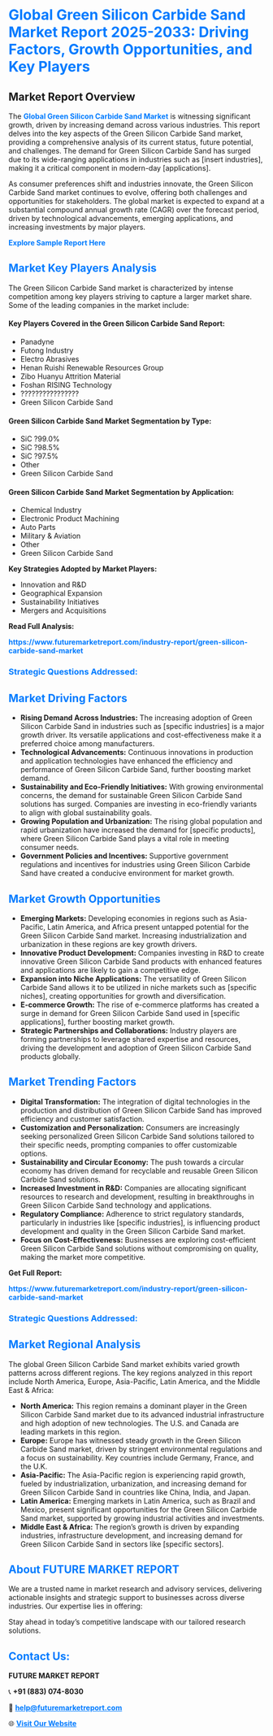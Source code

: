 <h1 style="color: #007BFF;">Global Green Silicon Carbide Sand Market Report 2025-2033: Driving Factors, Growth Opportunities, and Key Players</h1>

<section id="overview">
<h2>Market Report Overview</h2>
<p>The <a href="https://www.futuremarketreport.com/industry-report/green-silicon-carbide-sand-market" style="color: #007BFF; text-decoration: none;"><strong>Global Green Silicon Carbide Sand Market</strong></a> is witnessing significant growth, driven by increasing demand across various industries. This report delves into the key aspects of the Green Silicon Carbide Sand market, providing a comprehensive analysis of its current status, future potential, and challenges. The demand for Green Silicon Carbide Sand has surged due to its wide-ranging applications in industries such as [insert industries], making it a critical component in modern-day [applications].</p>
<p>As consumer preferences shift and industries innovate, the Green Silicon Carbide Sand market continues to evolve, offering both challenges and opportunities for stakeholders. The global market is expected to expand at a substantial compound annual growth rate (CAGR) over the forecast period, driven by technological advancements, emerging applications, and increasing investments by major players.</p>
</section>

<section id="overview">
<p><a href="https://www.futuremarketreport.com/request-sample/reportId=100191" style="color: #007BFF; text-decoration: none;"><strong>Explore Sample Report Here</strong></a></p>
</section>

<section id="key-players">
<h2 style="color: #007BFF;">Market Key Players Analysis</h2>
<p>The Green Silicon Carbide Sand market is characterized by intense competition among key players striving to capture a larger market share. Some of the leading companies in the market include:</p>
<h4>Key Players Covered in the Green Silicon Carbide Sand Report:</h4>
<ul><li>Panadyne</li><li>Futong Industry</li><li>Electro Abrasives</li><li>Henan Ruishi Renewable Resources Group</li><li>Zibo Huanyu Attrition Material</li><li>Foshan RISING Technology</li><li>????????????????</li><li>Green Silicon Carbide Sand</li></ul>
<h4>Green Silicon Carbide Sand Market Segmentation by Type:</h4>
<ul><li>SiC ?99.0%</li><li>SiC ?98.5%</li><li>SiC ?97.5%</li><li>Other</li><li>Green Silicon Carbide Sand</li></ul>

<h4>Green Silicon Carbide Sand Market Segmentation by Application:</h4>
<ul><li>Chemical Industry</li><li>Electronic Product Machining</li><li>Auto Parts</li><li>Military &amp; Aviation</li><li>Other</li><li>Green Silicon Carbide Sand</li></ul>
<p><strong>Key Strategies Adopted by Market Players:</strong></p>
<ul>
<li>Innovation and R&D</li>
<li>Geographical Expansion</li>
<li>Sustainability Initiatives</li>
<li>Mergers and Acquisitions</li>
</ul>
</section>

<section>
<p><strong>Read Full Analysis: </strong></p><a href="https://www.futuremarketreport.com/industry-report/green-silicon-carbide-sand-market" style="color: #007BFF; text-decoration: none;"><strong>https://www.futuremarketreport.com/industry-report/green-silicon-carbide-sand-market</strong></a>
<h3 style="color: #007BFF;">Strategic Questions Addressed:</h3>
</section>

<section id="driving-factors">
<h2 style="color: #007BFF;">Market Driving Factors</h2>
<ul>
<li><strong>Rising Demand Across Industries:</strong> The increasing adoption of Green Silicon Carbide Sand in industries such as [specific industries] is a major growth driver. Its versatile applications and cost-effectiveness make it a preferred choice among manufacturers.</li>
<li><strong>Technological Advancements:</strong> Continuous innovations in production and application technologies have enhanced the efficiency and performance of Green Silicon Carbide Sand, further boosting market demand.</li>
<li><strong>Sustainability and Eco-Friendly Initiatives:</strong> With growing environmental concerns, the demand for sustainable Green Silicon Carbide Sand solutions has surged. Companies are investing in eco-friendly variants to align with global sustainability goals.</li>
<li><strong>Growing Population and Urbanization:</strong> The rising global population and rapid urbanization have increased the demand for [specific products], where Green Silicon Carbide Sand plays a vital role in meeting consumer needs.</li>
<li><strong>Government Policies and Incentives:</strong> Supportive government regulations and incentives for industries using Green Silicon Carbide Sand have created a conducive environment for market growth.</li>
</ul>
</section>

<section id="growth-opportunities">
<h2 style="color: #007BFF;">Market Growth Opportunities</h2>
<ul>
<li><strong>Emerging Markets:</strong> Developing economies in regions such as Asia-Pacific, Latin America, and Africa present untapped potential for the Green Silicon Carbide Sand market. Increasing industrialization and urbanization in these regions are key growth drivers.</li>
<li><strong>Innovative Product Development:</strong> Companies investing in R&D to create innovative Green Silicon Carbide Sand products with enhanced features and applications are likely to gain a competitive edge.</li>
<li><strong>Expansion into Niche Applications:</strong> The versatility of Green Silicon Carbide Sand allows it to be utilized in niche markets such as [specific niches], creating opportunities for growth and diversification.</li>
<li><strong>E-commerce Growth:</strong> The rise of e-commerce platforms has created a surge in demand for Green Silicon Carbide Sand used in [specific applications], further boosting market growth.</li>
<li><strong>Strategic Partnerships and Collaborations:</strong> Industry players are forming partnerships to leverage shared expertise and resources, driving the development and adoption of Green Silicon Carbide Sand products globally.</li>
</ul>
</section>

<section id="trending-factors">
<h2 style="color: #007BFF;">Market Trending Factors</h2>
<ul>
<li><strong>Digital Transformation:</strong> The integration of digital technologies in the production and distribution of Green Silicon Carbide Sand has improved efficiency and customer satisfaction.</li>
<li><strong>Customization and Personalization:</strong> Consumers are increasingly seeking personalized Green Silicon Carbide Sand solutions tailored to their specific needs, prompting companies to offer customizable options.</li>
<li><strong>Sustainability and Circular Economy:</strong> The push towards a circular economy has driven demand for recyclable and reusable Green Silicon Carbide Sand solutions.</li>
<li><strong>Increased Investment in R&D:</strong> Companies are allocating significant resources to research and development, resulting in breakthroughs in Green Silicon Carbide Sand technology and applications.</li>
<li><strong>Regulatory Compliance:</strong> Adherence to strict regulatory standards, particularly in industries like [specific industries], is influencing product development and quality in the Green Silicon Carbide Sand market.</li>
<li><strong>Focus on Cost-Effectiveness:</strong> Businesses are exploring cost-efficient Green Silicon Carbide Sand solutions without compromising on quality, making the market more competitive.</li>
</ul>
</section>

<section>
<p><strong>Get Full Report: </strong></p><a href="https://www.futuremarketreport.com/industry-report/green-silicon-carbide-sand-market" style="color: #007BFF; text-decoration: none;"><strong>https://www.futuremarketreport.com/industry-report/green-silicon-carbide-sand-market</strong></a>
<h3 style="color: #007BFF;">Strategic Questions Addressed:</h3>
</section>


<section id="regional-analysis">
<h2 style="color: #007BFF;">Market Regional Analysis</h2>
<p>The global Green Silicon Carbide Sand market exhibits varied growth patterns across different regions. The key regions analyzed in this report include North America, Europe, Asia-Pacific, Latin America, and the Middle East & Africa:</p>
<ul>
<li><strong>North America:</strong> This region remains a dominant player in the Green Silicon Carbide Sand market due to its advanced industrial infrastructure and high adoption of new technologies. The U.S. and Canada are leading markets in this region.</li>
<li><strong>Europe:</strong> Europe has witnessed steady growth in the Green Silicon Carbide Sand market, driven by stringent environmental regulations and a focus on sustainability. Key countries include Germany, France, and the U.K.</li>
<li><strong>Asia-Pacific:</strong> The Asia-Pacific region is experiencing rapid growth, fueled by industrialization, urbanization, and increasing demand for Green Silicon Carbide Sand in countries like China, India, and Japan.</li>
<li><strong>Latin America:</strong> Emerging markets in Latin America, such as Brazil and Mexico, present significant opportunities for the Green Silicon Carbide Sand market, supported by growing industrial activities and investments.</li>
<li><strong>Middle East & Africa:</strong> The region’s growth is driven by expanding industries, infrastructure development, and increasing demand for Green Silicon Carbide Sand in sectors like [specific sectors].</li>
</ul>
</section>

<footer>
<h2 style="color: #007BFF;">About FUTURE MARKET REPORT</h2>
<p>We are a trusted name in market research and advisory services, delivering actionable insights and strategic support to businesses across diverse industries. Our expertise lies in offering:</p>

<p>Stay ahead in today’s competitive landscape with our tailored research solutions.</p>

<h2 style="color: #007BFF;">Contact Us:</h2>
<p><strong>FUTURE MARKET REPORT</strong></p>
<p>📞 <strong>+91 (883) 074-8030</strong></p>
<p>📧 <strong><a href="mailto:help@futuremarketreport.com" style="color: #007BFF;">help@futuremarketreport.com</a></strong></p>
<p>🌐 <strong><a href="https://www.futuremarketreport.com/" style="color: #007BFF;">Visit Our Website</a></strong></p>
</footer>